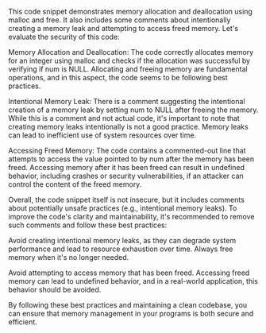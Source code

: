 This code snippet demonstrates memory allocation and deallocation using malloc and free. It also includes some comments about intentionally creating a memory leak and attempting to access freed memory. Let's evaluate the security of this code:

Memory Allocation and Deallocation:
The code correctly allocates memory for an integer using malloc and checks if the allocation was successful by verifying if num is NULL. Allocating and freeing memory are fundamental operations, and in this aspect, the code seems to be following best practices.

Intentional Memory Leak:
There is a comment suggesting the intentional creation of a memory leak by setting num to NULL after freeing the memory. While this is a comment and not actual code, it's important to note that creating memory leaks intentionally is not a good practice. Memory leaks can lead to inefficient use of system resources over time.

Accessing Freed Memory:
The code contains a commented-out line that attempts to access the value pointed to by num after the memory has been freed. Accessing memory after it has been freed can result in undefined behavior, including crashes or security vulnerabilities, if an attacker can control the content of the freed memory.

Overall, the code snippet itself is not insecure, but it includes comments about potentially unsafe practices (e.g., intentional memory leaks). To improve the code's clarity and maintainability, it's recommended to remove such comments and follow these best practices:

Avoid creating intentional memory leaks, as they can degrade system performance and lead to resource exhaustion over time. Always free memory when it's no longer needed.

Avoid attempting to access memory that has been freed. Accessing freed memory can lead to undefined behavior, and in a real-world application, this behavior should be avoided.

By following these best practices and maintaining a clean codebase, you can ensure that memory management in your programs is both secure and efficient.
